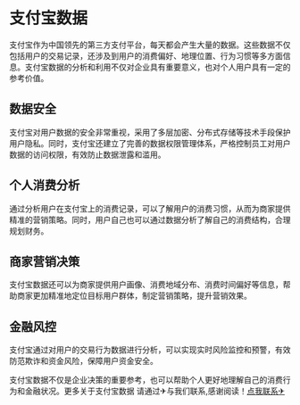 # 支付宝数据

支付宝作为中国领先的第三方支付平台，每天都会产生大量的数据。这些数据不仅包括用户的交易记录，还涉及到用户的消费偏好、地理位置、行为习惯等多方面信息。支付宝数据的分析和利用不仅对企业具有重要意义，也对个人用户具有一定的参考价值。

## 数据安全

支付宝对用户数据的安全非常重视，采用了多层加密、分布式存储等技术手段保护用户隐私。同时，支付宝还建立了完善的数据权限管理体系，严格控制员工对用户数据的访问权限，有效防止数据泄露和滥用。

## 个人消费分析

通过分析用户在支付宝上的消费记录，可以了解用户的消费习惯，从而为商家提供精准的营销策略。同时，用户自己也可以通过数据分析了解自己的消费结构，合理规划财务。

## 商家营销决策

支付宝数据还可以为商家提供用户画像、消费地域分布、消费时间偏好等信息，帮助商家更加精准地定位目标用户群体，制定营销策略，提升营销效果。

## 金融风控

支付宝通过对用户的交易行为数据进行分析，可以实现实时风险监控和预警，有效防范欺诈和资金风险，保障用户资金安全。

支付宝数据不仅是企业决策的重要参考，也可以帮助个人更好地理解自己的消费行为和金融状况。更多关于支付宝数据 请通过✈与我们联系,感谢阅读！[点我联系✈](https://doc.k02.cc)